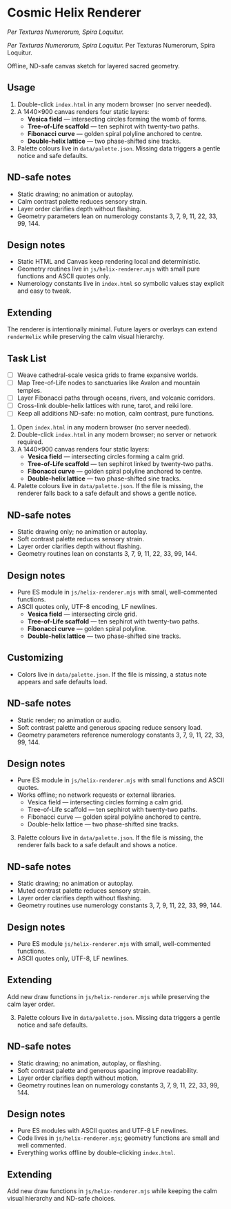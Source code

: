 # Cosmic Helix Renderer
*Per Texturas Numerorum, Spira Loquitur.*

*Per Texturas Numerorum, Spira Loquitur.*
Per Texturas Numerorum, Spira Loquitur.

Offline, ND-safe canvas sketch for layered sacred geometry.

## Usage
1. Double-click `index.html` in any modern browser (no server needed).
2. A 1440×900 canvas renders four static layers:
   - **Vesica field** — intersecting circles forming the womb of forms.
   - **Tree-of-Life scaffold** — ten sephirot with twenty-two paths.
   - **Fibonacci curve** — golden spiral polyline anchored to centre.
   - **Double-helix lattice** — two phase-shifted sine tracks.
3. Palette colours live in `data/palette.json`. Missing data triggers a gentle notice and safe defaults.

## ND-safe notes
- Static drawing; no animation or autoplay.
- Calm contrast palette reduces sensory strain.
- Layer order clarifies depth without flashing.
- Geometry parameters lean on numerology constants 3, 7, 9, 11, 22, 33, 99, 144.

## Design notes
- Static HTML and Canvas keep rendering local and deterministic.
- Geometry routines live in `js/helix-renderer.mjs` with small pure functions and ASCII quotes only.
- Numerology constants live in `index.html` so symbolic values stay explicit and easy to tweak.

## Extending
The renderer is intentionally minimal. Future layers or overlays can extend `renderHelix` while preserving the calm visual hierarchy.

## Task List
- [ ] Weave cathedral-scale vesica grids to frame expansive worlds.
- [ ] Map Tree-of-Life nodes to sanctuaries like Avalon and mountain temples.
- [ ] Layer Fibonacci paths through oceans, rivers, and volcanic corridors.
- [ ] Cross-link double-helix lattices with rune, tarot, and reiki lore.
- [ ] Keep all additions ND-safe: no motion, calm contrast, pure functions.
1. Open `index.html` in any modern browser (no server needed).
1. Double-click `index.html` in any modern browser; no server or network required.
2. A 1440×900 canvas renders four static layers:
   - **Vesica field** — intersecting circles forming a calm grid.
   - **Tree-of-Life scaffold** — ten sephirot linked by twenty-two paths.
   - **Fibonacci curve** — golden spiral polyline anchored to centre.
   - **Double-helix lattice** — two phase-shifted sine tracks.
3. Palette colours live in `data/palette.json`. If the file is missing, the renderer falls back to a safe default and shows a gentle notice.

## ND-safe notes
- Static drawing only; no animation or autoplay.
- Soft contrast palette reduces sensory strain.
- Layer order clarifies depth without flashing.
- Geometry routines lean on constants 3, 7, 9, 11, 22, 33, 99, 144.

## Design notes
- Pure ES module in `js/helix-renderer.mjs` with small, well-commented functions.
- ASCII quotes only, UTF-8 encoding, LF newlines.
   - **Vesica field** — intersecting circle grid.
   - **Tree-of-Life scaffold** — ten sephirot with twenty-two paths.
   - **Fibonacci curve** — golden spiral polyline.
   - **Double-helix lattice** — two phase-shifted sine tracks.

## Customizing
- Colors live in `data/palette.json`. If the file is missing, a status note appears and safe defaults load.

## ND-safe notes
- Static render; no animation or audio.
- Soft contrast palette and generous spacing reduce sensory load.
- Geometry parameters reference numerology constants 3, 7, 9, 11, 22, 33, 99, 144.

## Design notes
- Pure ES module in `js/helix-renderer.mjs` with small functions and ASCII quotes.
- Works offline; no network requests or external libraries.
   - Vesica field — intersecting circles forming a calm grid.
   - Tree-of-Life scaffold — ten sephirot with twenty-two paths.
   - Fibonacci curve — golden spiral polyline anchored to centre.
   - Double-helix lattice — two phase-shifted sine tracks.
3. Palette colours live in `data/palette.json`. If the file is missing, the renderer falls back to a safe default and shows a notice.

## ND-safe notes
- Static drawing; no animation or autoplay.
- Muted contrast palette reduces sensory strain.
- Layer order clarifies depth without flashing.
- Geometry routines use numerology constants 3, 7, 9, 11, 22, 33, 99, 144.

## Design notes
- Pure ES module `js/helix-renderer.mjs` with small, well-commented functions.
- ASCII quotes only, UTF-8, LF newlines.

## Extending
Add new draw functions in `js/helix-renderer.mjs` while preserving the calm layer order.

3. Palette colours live in `data/palette.json`. Missing data triggers a gentle notice and safe defaults.

## ND-safe notes
- Static drawing; no animation, autoplay, or flashing.
- Soft contrast palette and generous spacing improve readability.
- Layer order clarifies depth without motion.
- Geometry routines lean on numerology constants 3, 7, 9, 11, 22, 33, 99, 144.

## Design notes
- Pure ES modules with ASCII quotes and UTF-8 LF newlines.
- Code lives in `js/helix-renderer.mjs`; geometry functions are small and well commented.
- Everything works offline by double-clicking `index.html`.

## Extending
Add new draw functions in `js/helix-renderer.mjs` while keeping the calm visual hierarchy and ND-safe choices.
